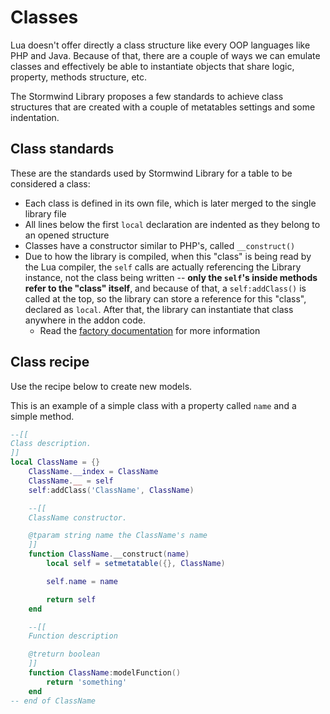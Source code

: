 # Classes

Lua doesn't offer directly a class structure like every
OOP languages like PHP and Java. Because of that, there are
a couple of ways we can emulate classes and effectively be able to
instantiate objects that share logic, property, methods
structure, etc.

The Stormwind Library proposes a few standards to achieve
class structures that are created with a couple of metatables
settings and some indentation.

## Class standards

These are the standards used by Stormwind Library for a table to be
considered a class:

* Each class is defined in its own file, which is later merged to the
single library file
* All lines below the first `local` declaration are indented as
they belong to an opened structure
* Classes have a constructor similar to PHP's, called `__construct()`
* Due to how the library is compiled, when this "class" is being read by
the Lua compiler, the `self` calls are actually referencing the Library
instance, not the class being written -- **only the `self`'s inside
methods refer to the "class" itself**, and because of that, a `self:addClass()`
is called at the top, so the library can store a reference for this "class",
declared as `local`. After that, the library can instantiate that class
anywhere in the addon code.
    * Read the [factory documentation](factory) for more information

## Class recipe

Use the recipe below to create new models.

This is an example of a simple class with a property called `name` and
a simple method.

```lua
--[[
Class description.
]]
local ClassName = {}
    ClassName.__index = ClassName
    ClassName.__ = self
    self:addClass('ClassName', ClassName)

    --[[
    ClassName constructor.

    @tparam string name the ClassName's name
    ]]
    function ClassName.__construct(name)
        local self = setmetatable({}, ClassName)

        self.name = name

        return self
    end

    --[[
    Function description

    @treturn boolean
    ]]
    function ClassName:modelFunction()
        return 'something'
    end
-- end of ClassName
```
